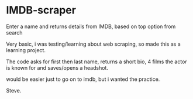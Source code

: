 # IMDB-scraper
Enter a name and returns details from IMDB, based on top option from search



Very basic, i was testing/learning about web scraping, so made this as a learning project.

The code asks for first then last name, returns a short bio, 4 films the actor is known for and saves/opens a headshot.


would be easier just to go on to imdb, but i wanted the practice.

Steve.
